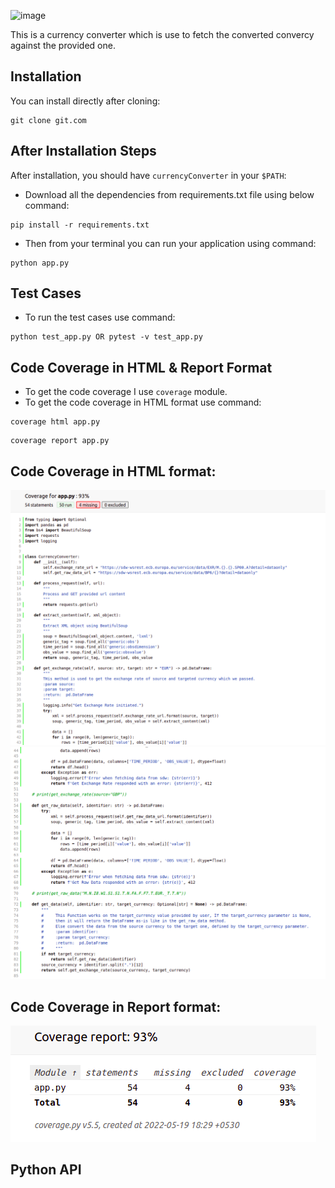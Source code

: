 ![image](https://user-images.githubusercontent.com/51111117/169300992-396c15fa-d32a-4256-a782-97df00a8bafc.png)

This is a currency converter which is use to fetch the converted convercy against the provided one.

Installation
------------

You can install directly after cloning:
```
git clone git.com
```

After Installation Steps
-----------------

After installation, you should have ``currencyConverter`` in your ``$PATH``:
- Download all the dependencies from requirements.txt file using below command:
```
pip install -r requirements.txt
```
- Then from your terminal you can run your application using command:
```
python app.py
```
Test Cases
-----------------
- To run the test cases use command:
```
python test_app.py OR pytest -v test_app.py
```

Code Coverage in HTML & Report Format
-----------------
- To  get the code coverage I use `coverage` module.
- To get the code coverage in HTML format use command:
```
coverage html app.py
```
```
coverage report app.py
```


## Code Coverage in HTML format:
![img.png](htmlcov/img.png)
![img_1.png](htmlcov/img_1.png)

## Code Coverage in Report format:
![img_2.png](htmlcov/img_2.png)
 
Python API
----------

